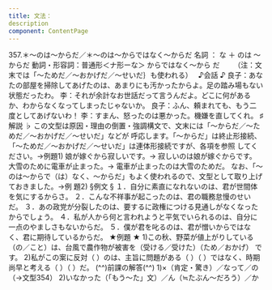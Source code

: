 ```yaml
---
title: 文法：
description
component: ContentPage
---
```



357.＊～のは～からだ／＊～のは～からではなく～からだ
名詞 ： な ＋ のは ～ からだ
動詞・形容詞：普通形＜ナ形ーな＞ からではなく～から
だ      
（注：文末では「～ためだ／～おかげだ／～せいだ｝も使われる）  
♪会話 ♪
良子：あなたの部屋を掃除してあげたのは、あまりにも汚かったからよ。足の踏み場もない状態だったわ。
李：それが余計なお世話だって言うんだよ。どこに何があるか、わからなくなってしまったじゃないか。 良子：ふん、頼まれても、もう二度としてあげないわ！
李：すまん、怒ったのは悪かった。機嫌を直してくれ。
♯解説 ♭
この文型は原因・理由の倒置・強調構文で、文末には「～からだ／～ためだ／～おかげだ／～せいだ」などが 呼応します。「～からだ」は終止形接続、「～ためだ／～おかげだ／～せいだ」は連体形接続ですが、各項を参照 してください。→例題1)
娘が嫁ぐから寂しいです。→ 寂しいのは娘が嫁ぐからです。 大雪のために電車が止まった。→ 電車が止まったのは大雪のためだ。
なお、「～のは～からで（は）なく、～からだ」もよく使われるので、文型として取り上げておきました。→例
題2)
§例文 §
１．自分に素直になれないのは、君が世間体を気にするからさ。
２．こんな不祥事が起こったのは、君の職務怠慢のせいだ。
３．あの政党が分裂したのは、要するに政権につける見通しがなくなったからでしょう。
４．私が人から何と言われようと平気でいられるのは、自分に一点のやましさもないからだ。
５．僕が君を叱るのは、君が憎いからではなく、君に期待しているからだ。
★例題 ★
1)この秋、野菜が値上がりしている（の／こと）は、台風で農作物が被害を（受ける／受けた）（ため／おかげ）
です。
2)私がこの案に反対（ ）のは、主旨に問題がある（ ）（ ）ではなく、時期尚早と考える（ ）（ ）だ。
(^^)前課の解答(^^)
1)×（肯定・驚き）／なって／の（→文型354）
2)いなかった（「もう～た」文）／ん（≒たぶん～だろう）／か
